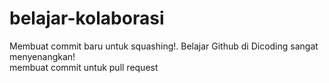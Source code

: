 # belajar-kolaborasi
Membuat commit baru untuk squashing!.
Belajar Github di Dicoding sangat menyenangkan!<br>
membuat commit untuk pull request
